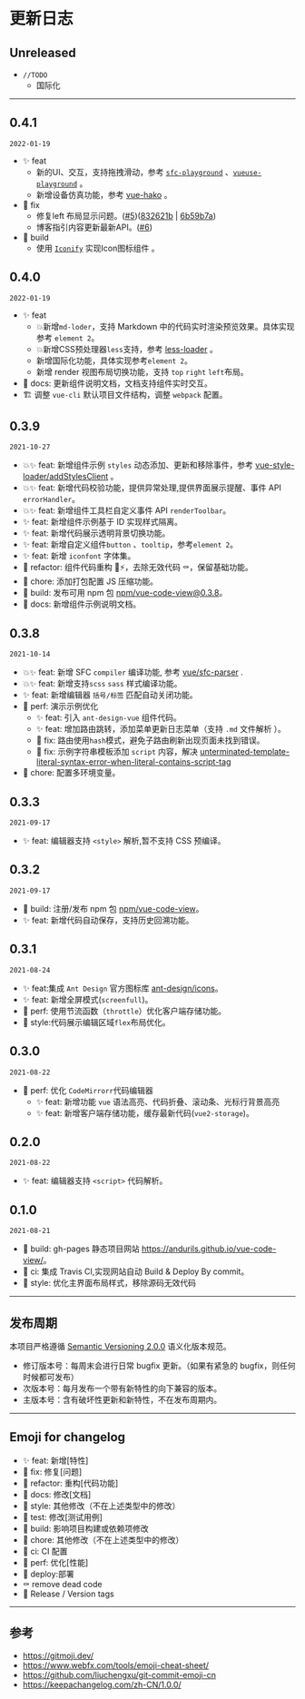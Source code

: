 # 更新日志

## Unreleased

- `//TODO`
  - 国际化

---

## 0.4.1

`2022-01-19`

- ✨ feat
  - 新的UI、交互，支持拖拽滑动，参考 [`sfc-playground`](https://sfc.vuejs.org//) 、[`vueuse-playground`](https://play.vueuse.org/) 。
  - 新增设备仿真功能，参考 [vue-hako](https://github.com/wheatjs/vue-hako) 。
- 🐞 fix
  - 修复left 布局显示问题。([#5](https://github.com/andurils/vue-code-view/issues/5))([832621b](https://github.com/andurils/vue-code-view/commit/832621ba4e9579fc2c173743e376e3250559159b) | [6b59b7a](https://github.com/andurils/vue-code-view/commit/6b59b7a84916e94a47c1704e5b7c5d37f535f444))
  - 博客指引内容更新最新API。([#6](https://github.com/andurils/vue-code-view/issues/6))
- 🔧 build
  - 使用 [`Iconify`](https://icon-sets.iconify.design/) 实现Icon图标组件   。

## 0.4.0

`2022-01-19`

- ✨ feat
  - 💥新增`md-loder`，支持 Markdown 中的代码实时渲染预览效果。具体实现参考 `element 2`。
  - 💥新增CSS预处理器`less`支持，参考 [less-loader](https://github.com/webpack-contrib/less-loader/blob/master/src/index.js) 。
  - 新增国际化功能，具体实现参考`element 2`。
  - 新增 render 视图布局切换功能，支持 `top`  `right` `left`布局。
- 📃 docs: 更新组件说明文档，文档支持组件实时交互。
- 🏗️ 调整 `vue-cli` 默认项目文件结构，调整 `webpack` 配置。

## 0.3.9

`2021-10-27`

- 💥✨ feat: 新增组件示例 `styles` 动态添加、更新和移除事件，参考 [vue-style-loader/addStylesClient](https://github.com/vuejs/vue-style-loader/blob/master/lib/addStylesClient.js) 。
- 💥✨ feat: 新增代码校验功能，提供异常处理,提供界面展示提醒、事件 API `errorHandler`。
- 💥✨ feat: 新增组件工具栏自定义事件 API `renderToolbar`。
- ✨ feat: 新增组件示例基于 ID 实现样式隔离。
- ✨ feat: 新增代码展示透明背景切换功能。
- ✨ feat: 新增自定义组件`button` 、`tooltip`，参考`element 2`。
- ✨ feat: 新增 `iconfont` 字体集。
- 🦄 refactor: 组件代码重构 🎨⚡️，去除无效代码 ⚰️，保留基础功能。
- 🐳 chore: 添加打包配置 JS 压缩功能。
- 🔧 build: 发布可用 npm 包 [npm/vue-code-view@0.3.8](https://www.npmjs.com/package/vue-code-view)。
- 📃 docs: 新增组件示例说明文档。

## 0.3.8

`2021-10-14`

- 💥✨ feat: 新增 SFC `compiler` 编译功能, 参考 [vue/sfc-parser](https://github.com/vuejs/vue/blob/dev/test/unit/modules/sfc/sfc-parser.spec.js) .
- 💥✨ feat: 新增支持`scss` `sass` 样式编译功能。
- ✨ feat: 新增编辑器 `括号/标签` 匹配自动关闭功能。
- 🎈 perf: 演示示例优化
  - ✨ feat: 引入 `ant-design-vue` 组件代码。
  - ✨ feat: 增加路由跳转，添加菜单更新日志菜单（支持 `.md` 文件解析 ）。
  - 🐞 fix: 路由使用`hash`模式，避免子路由刷新出现页面未找到错误。
  - 🐞 fix: 示例字符串模板添加 `script` 内容，解决 [unterminated-template-literal-syntax-error-when-literal-contains-script-tag](https://stackoverflow.com/questions/36607932/unterminated-template-literal-syntax-error-when-literal-contains-script-tag)
- 🐳 chore: 配置多环境变量。

## 0.3.3

`2021-09-17`

- ✨ feat: 编辑器支持 `<style>` 解析,暂不支持 CSS 预编译。

## 0.3.2

`2021-09-17`

- 🔧 build: 注册/发布 npm 包 [npm/vue-code-view](https://www.npmjs.com/package/vue-code-view)。
- ✨ feat: 新增代码自动保存，支持历史回溯功能。

## 0.3.1

`2021-08-24`

- ✨ feat:集成 `Ant Design` 官方图标库 [ant-design/icons](https://www.iconfont.cn/collections/detail?cid=9402)。
- ✨ feat: 新增全屏模式(`screenfull`)。
- 🎈 perf: 使用节流函数（`throttle`）优化客户端存储功能。
- 🌈 style:代码展示编辑区域`flex`布局优化。

## 0.3.0

`2021-08-22`

- 🎈 perf: 优化 `CodeMirrorr`代码编辑器
  - ✨ feat: 新增功能 `vue` 语法高亮、代码折叠、滚动条、光标行背景高亮
  - ✨ feat: 新增客户端存储功能，缓存最新代码(`vue2-storage`)。

## 0.2.0

`2021-08-22`

- ✨ feat: 编辑器支持 `<script>` 代码解析。

## 0.1.0

`2021-08-21`

- 🔧 build: gh-pages 静态项目网站 <https://andurils.github.io/vue-code-view/>。
- 🐎 ci: 集成 Travis CI,实现网站自动 Build & Deploy By commit。
- 🌈 style: 优化主界面布局样式，移除源码无效代码

---

## 发布周期

本项目严格遵循 [Semantic Versioning 2.0.0](http://semver.org/lang/zh-CN/) 语义化版本规范。

- 修订版本号：每周末会进行日常 bugfix 更新。（如果有紧急的 bugfix，则任何时候都可发布）
- 次版本号：每月发布一个带有新特性的向下兼容的版本。
- 主版本号：含有破坏性更新和新特性，不在发布周期内。

---

## Emoji for changelog

- ✨ feat: 新增[特性]
- 🐞 fix: 修复[问题]
- 🦄 refactor: 重构[代码功能]
- 📃 docs: 修改[文档]
- 🌈 style: 其他修改（不在上述类型中的修改）
- 🧪 test: 修改[测试用例]
- 🔧 build: 影响项目构建或依赖项修改
- 🐳 chore: 其他修改（不在上述类型中的修改）
- 🐎 ci: CI 配置
- 🎈 perf: 优化[性能]
- 🚀 deploy:部署
- ⚰️ remove dead code
- 🔖 Release / Version tags
---

## 参考

- <https://gitmoji.dev/>
- <https://www.webfx.com/tools/emoji-cheat-sheet/>
- <https://github.com/liuchengxu/git-commit-emoji-cn>
- <https://keepachangelog.com/zh-CN/1.0.0/>
